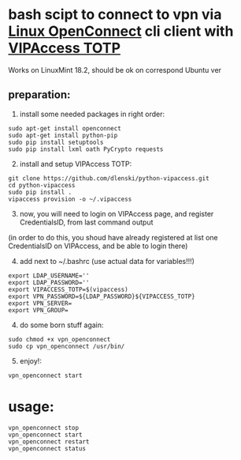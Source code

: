 # bash scipt to connect to vpn via [Linux OpenConnect](https://wiki.archlinux.org/index.php/OpenConnect) cli client with [VIPAccess TOTP](https://vip.symantec.com/)

Works on LinuxMint 18.2, should be ok on correspond Ubuntu ver

## preparation:

1) install some needed packages in right order:
```
sudo apt-get install openconnect
sudo apt-get install python-pip
sudo pip install setuptools
sudo pip install lxml oath PyCrypto requests
```
2) install and setup VIPAccess TOTP:
```
git clone https://github.com/dlenski/python-vipaccess.git
cd python-vipaccess
sudo pip install .
vipaccess provision -o ~/.vipaccess
```
3) now, you will need to login on VIPAccess page, and register CredentialsID, from last command output

(in order to do this, you shoud have already registered at list one CredentialsID on VIPAccess, and be able to login there)

4) add next to ~/.bashrc
(use actual data for variables!!!)


```
export LDAP_USERNAME=''
export LDAP_PASSWORD=''
export VIPACCESS_TOTP=$(vipaccess)
export VPN_PASSWORD=${LDAP_PASSWORD}${VIPACCESS_TOTP}
export VPN_SERVER=
export VPN_GROUP=
```

4) do some born stuff again:
```
sudo chmod +x vpn_openconnect
sudo cp vpn_openconnect /usr/bin/
```


5) enjoy!:
```
vpn_openconnect start
```

# usage:
```
vpn_openconnect stop
vpn_openconnect start
vpn_openconnect restart
vpn_openconnect status
```
